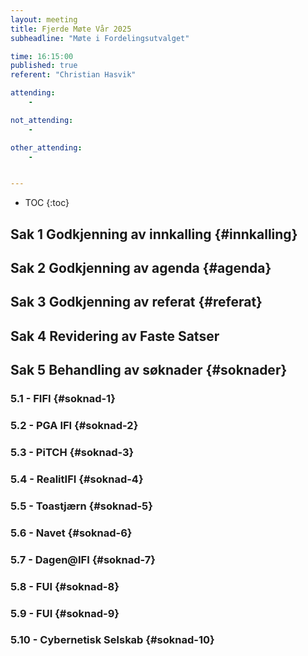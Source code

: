 ```yaml
---
layout: meeting
title: Fjerde Møte Vår 2025
subheadline: "Møte i Fordelingsutvalget"

time: 16:15:00
published: true
referent: "Christian Hasvik"

attending:
    - 

not_attending:
    -

other_attending:
    - 


---
```


* TOC
{:toc}


## Sak 1 Godkjenning av innkalling {#innkalling}
## Sak 2 Godkjenning av agenda {#agenda}
## Sak 3 Godkjenning av referat {#referat}
## Sak 4 Revidering av Faste Satser
## Sak 5 Behandling av søknader {#soknader}
### 5.1 - FIFI {#soknad-1}
### 5.2 - PGA IFI {#soknad-2}
### 5.3 - PiTCH {#soknad-3}
### 5.4 - RealitIFI {#soknad-4}
### 5.5 - Toastjærn {#soknad-5}
### 5.6 - Navet {#soknad-6}
### 5.7 - Dagen@IFI {#soknad-7}
### 5.8 - FUI {#soknad-8}
### 5.9 - FUI {#soknad-9}
### 5.10 - Cybernetisk Selskab {#soknad-10}